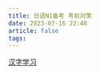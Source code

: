 ```yaml
---
title: 日语N1备考 考前对策
date: 2023-07-16 22:48
article: false
tags: 
---
```


[汉字学习](marginnote3app://notebook/60EF71B5-D57B-4289-AA25-314E56D4B5D2)
